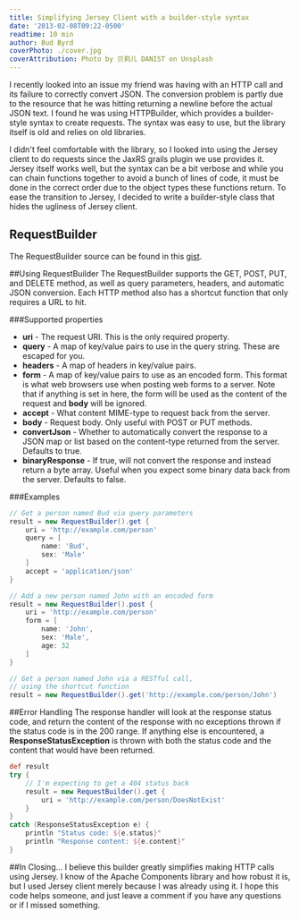 ```yaml
---
title: Simplifying Jersey Client with a builder-style syntax
date: '2013-02-08T09:22-0500'
readtime: 10 min
author: Bud Byrd
coverPhoto: ./cover.jpg
coverAttribution: Photo by 贝莉儿 DANIST on Unsplash
---
```


I recently looked into an issue my friend was having with an HTTP call and its failure to correctly convert JSON. The conversion problem is partly due to the resource that he was hitting returning a newline before the actual JSON text. I found he was using HTTPBuilder, which provides a builder-style syntax to create requests. The syntax was easy to use, but the library itself is old and relies on old libraries.

I didn't feel comfortable with the library, so I looked into using the Jersey client to do requests since the JaxRS grails plugin we use provides it. Jersey itself works well, but the syntax can be a bit verbose and while you can chain functions together to avoid a bunch of lines of code, it must be done in the correct order due to the object types these functions return. To ease the transition to Jersey, I decided to write a builder-style class that hides the ugliness of Jersey client.

## RequestBuilder

The RequestBuilder source can be found in this [gist](https://gist.github.com/budjb/ce90727caadbe9859dceee4593587966).

##Using RequestBuilder
The RequestBuilder supports the GET, POST, PUT, and DELETE method, as well as query parameters, headers, and automatic JSON conversion. Each HTTP method also has a shortcut function that only requires a URL to hit.

###Supported properties

- **uri** - The request URI. This is the only required property.
- **query** - A map of key/value pairs to use in the query string. These are escaped for you.
- **headers** - A map of headers in key/value pairs.
- **form** - A map of key/value pairs to use as an encoded form. This format is what web browsers use when posting web forms to a server. Note that if anything is set in here, the form will be used as the content of the request and **body** will be ignored.
- **accept** - What content MIME-type to request back from the server.
- **body** - Request body. Only useful with POST or PUT methods.
- **convertJson** - Whether to automatically convert the response to a JSON map or list based on the content-type returned from the server. Defaults to true.
- **binaryResponse** - If true, will not convert the response and instead return a byte array. Useful when you expect some binary data back from the server. Defaults to false.

###Examples

```groovy
// Get a person named Bud via query parameters
result = new RequestBuilder().get {
    uri = 'http://example.com/person'
    query = [
        name: 'Bud',
        sex: 'Male'
    ]
    accept = 'application/json'
}

// Add a new person named John with an encoded form
result = new RequestBuilder().post {
    uri = 'http://example.com/person'
    form = [
        name: 'John',
        sex: 'Male',
        age: 32
    ]
}

// Get a person named John via a RESTful call,
// using the shortcut function
result = new RequestBuilder().get('http://example.com/person/John')
```

##Error Handling
The response handler will look at the response status code, and return the content of the response with no exceptions thrown if the status code is in the 200 range. If anything else is encountered, a **ResponseStatusException** is thrown with both the status code and the content that would have been returned.

```groovy
def result
try {
    // I'm expecting to get a 404 status back
    result = new RequestBuilder().get {
        uri = 'http://example.com/person/DoesNotExist'
    }
}
catch (ResponseStatusException e) {
    println "Status code: ${e.status}"
    println "Response content: ${e.content}"
}
```

##In Closing...
I believe this builder greatly simplifies making HTTP calls using Jersey. I know of the Apache Components library and how robust it is, but I used Jersey client merely because I was already using it. I hope this code helps someone, and just leave a comment if you have any questions or if I missed something.
